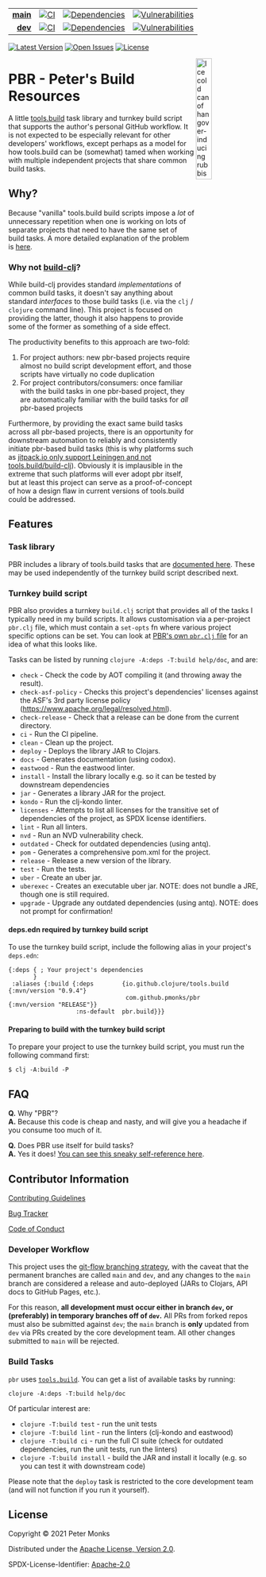 | | | | |
|---:|:---:|:---:|:---:|
| [**main**](https://github.com/pmonks/pbr/tree/main) | [![CI](https://github.com/pmonks/pbr/workflows/CI/badge.svg?branch=main)](https://github.com/pmonks/pbr/actions?query=workflow%3ACI+branch%3Amain) | [![Dependencies](https://github.com/pmonks/pbr/workflows/dependencies/badge.svg?branch=main)](https://github.com/pmonks/pbr/actions?query=workflow%3Adependencies+branch%3Amain) | [![Vulnerabilities](https://github.com/pmonks/pbr/workflows/vulnerabilities/badge.svg?branch=main)](https://pmonks.github.io/pbr/nvd/dependency-check-report.html) |
| [**dev**](https://github.com/pmonks/pbr/tree/dev)  | [![CI](https://github.com/pmonks/pbr/workflows/CI/badge.svg?branch=dev)](https://github.com/pmonks/pbr/actions?query=workflow%3ACI+branch%3Adev) | [![Dependencies](https://github.com/pmonks/pbr/workflows/dependencies/badge.svg?branch=dev)](https://github.com/pmonks/pbr/actions?query=workflow%3Adependencies+branch%3Adev) | [![Vulnerabilities](https://github.com/pmonks/pbr/workflows/vulnerabilities/badge.svg?branch=dev)](https://github.com/pmonks/pbr/actions?query=workflow%3Avulnerabilities+branch%3Adev) |

[![Latest Version](https://img.shields.io/clojars/v/com.github.pmonks/pbr)](https://clojars.org/com.github.pmonks/pbr/) [![Open Issues](https://img.shields.io/github/issues/pmonks/pbr.svg)](https://github.com/pmonks/pbr/issues) [![License](https://img.shields.io/github/license/pmonks/pbr.svg)](https://github.com/pmonks/pbr/blob/main/LICENSE)


<img alt="Ice cold can of hangover-inducing rubbish beer" align="right" width="25%" src="https://pabstblueribbon.com/wp-content/uploads/2020/10/pbr-org.png">

# PBR - Peter's Build Resources

A little [tools.build](https://github.com/clojure/tools.build) task library and turnkey build script that supports the author's personal GitHub workflow.  It is not expected to be especially relevant for other developers' workflows, except perhaps as a model for how tools.build can be (somewhat) tamed when working with multiple independent projects that share common build tasks.

## Why?

Because "vanilla" tools.build build scripts impose a _lot_ of unnecessary repetition when one is working on lots of separate projects that need to have the same set of build tasks. A more detailed explanation of the problem is [here](https://ask.clojure.org/index.php/11168/tools-build-are-standard-build-tasks-under-consideration).

### Why not [build-clj](https://github.com/seancorfield/build-clj)?

While build-clj provides standard _implementations_ of common build tasks, it doesn't say anything about standard _interfaces_ to those build tasks (i.e. via the `clj` / `clojure` command line).  This project is focused on providing the latter, though it also happens to provide some of the former as something of a side effect.

The productivity benefits to this approach are two-fold:
1. For project authors: new pbr-based projects require almost no build script development effort, and those scripts have virtually no code duplication
2. For project contributors/consumers: once familiar with the build tasks in one pbr-based project, they are automatically familiar with the build tasks for _all_ pbr-based projects

Furthermore, by providing the exact same build tasks across all pbr-based projects, there is an opportunity for downstream automation to reliably and consistently initiate pbr-based build tasks (this is why platforms such as [jitpack.io only support Leiningen and not tools.build/build-clj](https://docs.jitpack.io/building/)).  Obviously it is implausible in the extreme that such platforms will ever adopt pbr itself, but at least this project can serve as a proof-of-concept of how a design flaw in current versions of tools.build could be addressed.

## Features

### Task library

PBR includes a library of tools.build tasks that are [documented here](https://pmonks.github.io/pbr/).  These may be used independently of the turnkey build script described next.

### Turnkey build script

PBR also provides a turnkey `build.clj` script that provides all of the tasks I typically need in my build scripts.  It allows customisation via a per-project `pbr.clj` file, which must contain a `set-opts` fn where various project specific options can be set.  You can look at [PBR's own `pbr.clj` file](https://github.com/pmonks/pbr/blob/main/pbr.clj) for an idea of what this looks like.

Tasks can be listed by running `clojure -A:deps -T:build help/doc`, and are:

* `check` - Check the code by AOT compiling it (and throwing away the result).
* `check-asf-policy` - Checks this project's dependencies' licenses against the ASF's 3rd party license policy (https://www.apache.org/legal/resolved.html).
* `check-release` - Check that a release can be done from the current directory.
* `ci` - Run the CI pipeline.
* `clean` - Clean up the project.
* `deploy` - Deploys the library JAR to Clojars.
* `docs` - Generates documentation (using codox).
* `eastwood` - Run the eastwood linter.
* `install` - Install the library locally e.g. so it can be tested by downstream dependencies
* `jar` - Generates a library JAR for the project.
* `kondo` - Run the clj-kondo linter.
* `licenses` - Attempts to list all licenses for the transitive set of dependencies of the project, as SPDX license identifiers.
* `lint` - Run all linters.
* `nvd` - Run an NVD vulnerability check.
* `outdated` - Check for outdated dependencies (using antq).
* `pom` - Generates a comprehensive pom.xml for the project.
* `release` - Release a new version of the library.
* `test` - Run the tests.
* `uber` - Create an uber jar.
* `uberexec` - Creates an executable uber jar. NOTE: does not bundle a JRE, though one is still required.
* `upgrade` - Upgrade any outdated dependencies (using antq). NOTE: does not prompt for confirmation!

#### deps.edn required by turnkey build script

To use the turnkey build script, include the following alias in your project's `deps.edn`:

```edn
{:deps { ; Your project's dependencies
       }
 :aliases {:build {:deps        {io.github.clojure/tools.build {:mvn/version "0.9.4"}
                                 com.github.pmonks/pbr         {:mvn/version "RELEASE"}}
                   :ns-default  pbr.build}}}
```

#### Preparing to build with the turnkey build script

To prepare your project to use the turnkey build script, you must run the following command first:

```shell
$ clj -A:build -P
```

## FAQ

[//]: # (Comment: Every Question in this list has two spaces at the end THAT MUST NOT BE REMOVED!!)

**Q.** Why "PBR"?  
**A.** Because this code is cheap and nasty, and will give you a headache if you consume too much of it.

**Q.** Does PBR use itself for build tasks?  
**A.** Yes it does!  [You can see this sneaky self-reference here](https://github.com/pmonks/pbr/blob/main/deps.edn#L42).

## Contributor Information

[Contributing Guidelines](https://github.com/pmonks/pbr/blob/main/.github/CONTRIBUTING.md)

[Bug Tracker](https://github.com/pmonks/pbr/issues)

[Code of Conduct](https://github.com/pmonks/pbr/blob/main/.github/CODE_OF_CONDUCT.md)

### Developer Workflow

This project uses the [git-flow branching strategy](https://nvie.com/posts/a-successful-git-branching-model/), with the caveat that the permanent branches are called `main` and `dev`, and any changes to the `main` branch are considered a release and auto-deployed (JARs to Clojars, API docs to GitHub Pages, etc.).

For this reason, **all development must occur either in branch `dev`, or (preferably) in temporary branches off of `dev`.**  All PRs from forked repos must also be submitted against `dev`; the `main` branch is **only** updated from `dev` via PRs created by the core development team.  All other changes submitted to `main` will be rejected.

### Build Tasks

`pbr` uses [`tools.build`](https://clojure.org/guides/tools_build). You can get a list of available tasks by running:

```
clojure -A:deps -T:build help/doc
```

Of particular interest are:

* `clojure -T:build test` - run the unit tests
* `clojure -T:build lint` - run the linters (clj-kondo and eastwood)
* `clojure -T:build ci` - run the full CI suite (check for outdated dependencies, run the unit tests, run the linters)
* `clojure -T:build install` - build the JAR and install it locally (e.g. so you can test it with downstream code)

Please note that the `deploy` task is restricted to the core development team (and will not function if you run it yourself).

## License

Copyright © 2021 Peter Monks

Distributed under the [Apache License, Version 2.0](http://www.apache.org/licenses/LICENSE-2.0).

SPDX-License-Identifier: [Apache-2.0](https://spdx.org/licenses/Apache-2.0)
